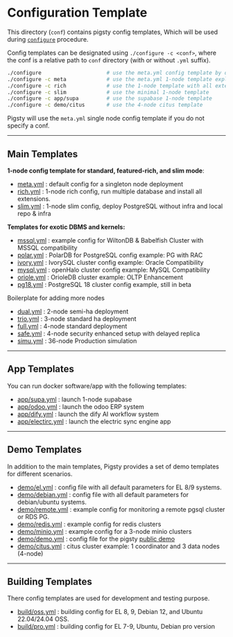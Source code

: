 # Configuration Template

This directory (`conf`) contains pigsty config templates, Which will be used during [`configure`](https://pigsty.io/docs/setup/install/#configure) procedure.

Config templates can be designated using `./configure -c <conf>`, where the conf is a relative path to `conf` directory (with or without `.yml` suffix).

```bash
./configure                     # use the meta.yml config template by default
./configure -c meta             # use the meta.yml 1-node template explicitly
./configure -c rich             # use the 1-node template with all extensions & minio
./configure -c slim             # use the minimal 1-node template
./configure -c app/supa         # use the supabase 1-node template
./configure -c demo/citus       # use the 4-node citus template
```

Pigsty will use the `meta.yml` single node config template if you do not specify a conf. 


----------

## Main Templates

**1-node config template for standard, featured-rich, and slim mode**:

* [meta.yml](meta.yml) : default config for a singleton node deployment
* [rich.yml](rich.yml) : 1-node rich config, run multiple database and install all extensions.
* [slim.yml](slim.yml) : 1-node slim config, deploy PostgreSQL without infra and local repo & infra

**Templates for exotic DBMS and kernels:**

* [mssql.yml](mssql.yml) : example config for WiltonDB & Babelfish Cluster with MSSQL compatibility
* [polar.yml](polar.yml) : PolarDB for PostgreSQL config example: PG with RAC
* [ivory.yml](ivory.yml) : IvorySQL cluster config example: Oracle Compatibility
* [mysql.yml](mysql.yml) : openHalo cluster config example: MySQL Compatibility
* [oriole.yml](oriole.yml) : OrioleDB cluster example: OLTP Enhancement
* [pg18.yml](pg18.yml) : PostgreSQL 18 cluster config example, still in beta

Boilerplate for adding more nodes

* [dual.yml](dual.yml) : 2-node semi-ha deployment
* [trio.yml](trio.yml) : 3-node standard ha deployment
* [full.yml](full.yml) : 4-node standard deployment
* [safe.yml](safe.yml) : 4-node security enhanced setup with delayed replica
* [simu.yml](simu.yml) : 36-node Production simulation


----------

## App Templates

You can run docker software/app with the following templates:

* [app/supa.yml](app/supa.yml) : launch 1-node supabase
* [app/odoo.yml](app/odoo.yml) : launch the odoo ERP system
* [app/dify.yml](app/dify.yml) : launch the dify AI workflow system
* [app/electirc.yml](app/electric.yml) : launch the electric sync engine app

----------

## Demo Templates

In addition to the main templates, Pigsty provides a set of demo templates for different scenarios.

* [demo/el.yml](demo/remote.yml) : config file with all default parameters for EL 8/9 systems.
* [demo/debian.yml](demo/debian.yml) : config file with all default parameters for debian/ubuntu systems.
* [demo/remote.yml](demo/remote.yml) : example config for monitoring a remote pgsql cluster or RDS PG.
* [demo/redis.yml](demo/redis.yml) : example config for redis clusters
* [demo/minio.yml](demo/minio.yml) : example config for a 3-node minio clusters
* [demo/demo.yml](demo/demo.yml) : config file for the pigsty [public demo](https://demo.pigsty.cc)
* [demo/citus.yml](demo/citus.yml) : citus cluster example: 1 coordinator and 3 data nodes (4-node)

----------

## Building Templates

There config templates are used for development and testing purpose.

* [build/oss.yml](build/oss.yml) : building config for EL 8, 9, Debian 12, and Ubuntu 22.04/24.04 OSS.
* [build/pro.yml](build/pro.yml) : building config for EL 7-9, Ubuntu, Debian pro version
